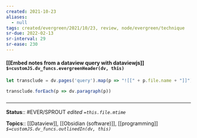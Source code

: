 ```yaml
---
created: 2021-10-23
aliases:
  - null
tags: created/evergreen/2021/10/23, review, node/evergreen/technique
sr-due: 2022-02-13
sr-interval: 29
sr-ease: 230
---
```


#### [[Embed notes from a dataview query with dataviewjs]] `$=customJS.dv_funcs.evergreenHeader(dv, this)`

```js
let transclude = dv.pages('query').map(p => "![[" + p.file.name + "]]")

transclude.forEach(p => dv.paragraph(p))

```

### <hr class="footnote"/>

**Status**:: #EVER/SPROUT 
*edited `=this.file.mtime`*

**Topics**:: [[Dataview]], [[Obsidian (software)]], [[programming]]
*`$=customJS.dv_funcs.outlinedIn(dv, this)`*
